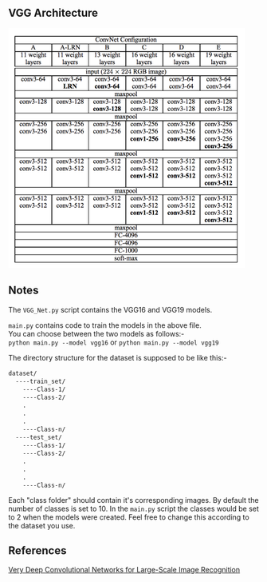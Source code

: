 ## VGG Architecture

![](vgg.png)

## Notes

The `VGG_Net.py` script contains the VGG16 and VGG19 models.

`main.py` contains code to train the models in the above file.  
You can choose between the two models as follows:-  
`python main.py --model vgg16` or `python main.py --model vgg19`

The directory structure for the dataset is supposed to be like this:-
```
dataset/
  ----train_set/
    ----Class-1/
    ----Class-2/
    .
    .
    .
    ----Class-n/
  ----test_set/
    ----Class-1/
    ----Class-2/
    .
    .
    .
    ----Class-n/
```

Each "class folder" should contain it's corresponding images. 
By default the number of classes is set to 10. In the `main.py` script the classes would be set to 2 when the models were created. Feel free to change this according to the dataset you use.

## References
[Very Deep Convolutional Networks for Large-Scale Image Recognition](https://arxiv.org/abs/1409.1556)
